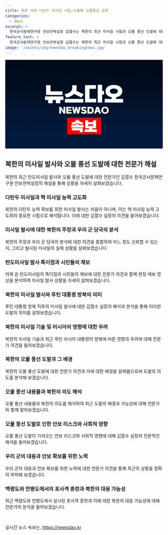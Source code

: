 ```yaml
---
title: 북한 어제 다탄두 미사일 시험…사흘째 오물풍선 살포
categories:
  - News
excerpt: >
  한국군사문제연구원 안보전략실장 김열수는 북한의 최근 미사일 시험과 오물 풍선 도발에 대해 분석하고, 이에 대한 신뢰성과 군의 대응 전략을 짚었습니다. 또한 미사일 특이점과 연기 현상, 러시아 기술 전수 우려, 오물 풍선의 내용물과 안보 위협, 그리고 포사격 훈련과 북한의 반응 가능성을 다루었습니다. 또한, 북한의 이러한 도발 행위를 통해 어떠한 의미를 부여해야 하는지 물었습니다.
feature_text: >
  한국군사문제연구원 안보전략실장 김열수는 북한의 최근 미사일 시험과 오물 풍선 도발에 대해 분석하고, 이에 대한 신뢰성과 군의 대응 전략을 짚었습니다. 또한 미사일 특이점과 연기 현상, 러시아 기술 전수 우려, 오물 풍선의 내용물과 안보 위협, 그리고 포사격 훈련과 북한의 반응 가능성을 다루었습니다. 또한, 북한의 이러한 도발 행위를 통해 어떠한 의미를 부여해야 하는지 물었습니다.
image: '/assets/img/newsdao_breakingnews.jpg'
---
```


<p><img src="/assets/img/newsdao_breakingnews.jpg" alt="implanttips 속보" /></p>

<h2 data-ke-size="size26">북한의 미사일 발사와 오물 풍선 도발에 대한 전문가 해설</h2>

<p data-ke-size="size16">북한의 최근 탄도미사일 발사와 오물 풍선 도발에 대한 전문가인 김열수 한국군사문제연구원 안보전략실장의 해설을 통해 상황을 자세히 살펴보겠습니다.</p>

<h3>다탄두 미사일과 핵 미사일 능력 고도화</h3>

<p data-ke-size="size16">북한의 다탄두 능력 확보를 위한 미사일 발사는 처음이 아니며, 이는 핵 미사일 능력 고도화의 중요한 시험으로 해석됩니다. 이에 대한 김열수 실장의 의견을 들어보겠습니다.</p>

<h3>미사일 발사에 대한 북한의 주장과 우리 군 당국의 분석</h3>

<p data-ke-size="size16">북한의 주장과 우리 군 당국의 분석에 대한 의견을 종합하여 어느 정도 신뢰할 수 있는지, 그리고 발사된 미사일의 실제 상황을 살펴보겠습니다.</p>

<h3>탄도미사일 발사 특이점과 시민들의 제보</h3>

<p data-ke-size="size16">어제 쏜 탄도미사일의 특이점과 시민들의 제보에 대한 전문가 의견과 함께 현장 제보 영상을 분석하여 미사일 발사 상황을 자세히 살펴보겠습니다.</p>

<h3>북한의 미사일 발사와 푸틴 대통령 방북의 의미</h3>

<p data-ke-size="size16">푸틴 대통령 방북 직후의 미사일 발사에 대한 김열수 실장의 해석과 분석을 통해 이러한 도발의 의미를 살펴보겠습니다.</p>

<h3>북한의 미사일 기술 및 러시아의 영향에 대한 우려</h3>

<p data-ke-size="size16">북한의 미사일 기술과 최근 푸틴 러시아 대통령의 방북에 따른 영향과 우려에 대해 전문가 의견을 들어보겠습니다.</p>

<h3>북한의 오물 풍선 도발과 그 배경</h3>

<p data-ke-size="size16">북한의 오물 풍선 도발에 대한 전문가 의견과 이에 대한 배경을 살펴봄으로써 도발의 의도를 분석해 보겠습니다.</p>

<h3>오물 풍선 내용물과 북한의 의도 해석</h3>

<p data-ke-size="size16">오물 풍선 내용물과 북한의 의도를 해석하여 최근 도발의 배경과 가능성에 대해 전문가와 함께 알아보겠습니다.</p>

<h3>오물 풍선 도발로 인한 안보 리스크와 사회적 영향</h3>

<p data-ke-size="size16">오물 풍선 도발이 가져오는 안보 리스크와 사회적 영향에 대해 김열수 실장의 전문적인 해석을 들어보겠습니다.</p>

<h3>우리 군의 대응과 안보 확보를 위한 노력</h3>

<p data-ke-size="size16">우리 군의 대응과 안보 확보를 위한 노력에 대한 전문가 의견을 통해 최근의 상황을 정확히 파악해 보겠습니다.</p>

<h3>백령도와 연평도에서의 포사격 훈련과 북한의 대응 가능성</h3>

<p data-ke-size="size16">최근 백령도와 연평도에서 실시된 포사격 훈련과 이에 대한 북한의 대응 가능성에 대해 전문가의 분석을 들어보겠습니다.</p>

<p data-ke-size="size16">&nbsp;</p>
실시간 뉴스 속보는, <a href="https://newsdao.kr" rel="dofollow">https://newsdao.kr</a>


